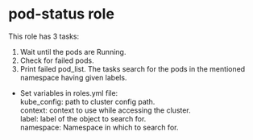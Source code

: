 # pod-status role

This role has 3 tasks:  
1. Wait until the pods are Running.
2. Check for failed pods.
3. Print failed pod_list.
The tasks search for the pods in the mentioned namespace having given labels.  
- Set variables in roles.yml file:  
   kube_config: path to cluster config path.  
   context: context to use while accessing the cluster.  
   label: label of the object to search for.  
   namespace: Namespace in which to search for.
